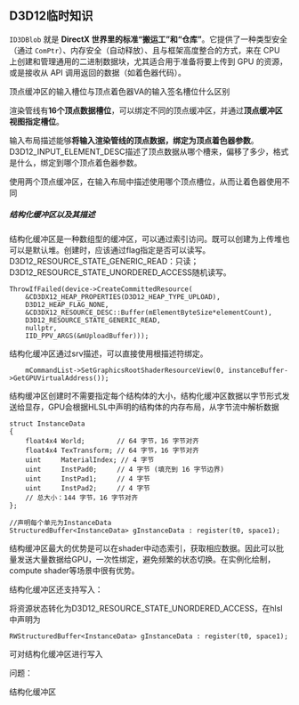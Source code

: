 ## D3D12临时知识







`ID3DBlob` 就是 **DirectX 世界里的标准“搬运工”和“仓库”**。它提供了一种类型安全（通过 `ComPtr`）、内存安全（自动释放）、且与框架高度整合的方式，来在 CPU 上创建和管理通用的二进制数据块，尤其适合用于准备将要上传到 GPU 的资源，或是接收从 API 调用返回的数据（如着色器代码）。





顶点缓冲区的输入槽位与顶点着色器VA的输入签名槽位什么区别

渲染管线有**16个顶点数据槽位**，可以绑定不同的顶点缓冲区，并通过**顶点缓冲区视图指定槽位**。

输入布局描述能够**将输入渲染管线的顶点数据，绑定为顶点着色器参数**。D3D12_INPUT_ELEMENT_DESC描述了顶点数据从哪个槽来，偏移了多少，格式是什么，绑定到哪个顶点着色器参数。



使用两个顶点缓冲区，在输入布局中描述使用哪个顶点槽位，从而让着色器使用不同







##### 结构化缓冲区以及其描述

结构化缓冲区是一种数组型的缓冲区，可以通过索引访问。既可以创建为上传堆也可以是默认堆。创建时，应该通过flag指定是否可以读写。D3D12_RESOURCE_STATE_GENERIC_READ：只读；D3D12_RESOURCE_STATE_UNORDERED_ACCESS随机读写。

```
ThrowIfFailed(device->CreateCommittedResource(
    &CD3DX12_HEAP_PROPERTIES(D3D12_HEAP_TYPE_UPLOAD),
    D3D12_HEAP_FLAG_NONE,
    &CD3DX12_RESOURCE_DESC::Buffer(mElementByteSize*elementCount),
    D3D12_RESOURCE_STATE_GENERIC_READ,
    nullptr,
    IID_PPV_ARGS(&mUploadBuffer)));
```



结构化缓冲区通过srv描述，可以直接使用根描述符绑定。

```
	mCommandList->SetGraphicsRootShaderResourceView(0, instanceBuffer->GetGPUVirtualAddress());
```



结构缓冲区创建时不需要指定每个结构体的大小，结构化缓冲区数据以字节形式发送给显存，GPU会根据HLSL中声明的结构体的内存布局，从字节流中解析数据

```
struct InstanceData
{
    float4x4 World;        // 64 字节，16 字节对齐
    float4x4 TexTransform; // 64 字节，16 字节对齐
    uint     MaterialIndex; // 4 字节
    uint     InstPad0;     // 4 字节 (填充到 16 字节边界)
    uint     InstPad1;     // 4 字节
    uint     InstPad2;     // 4 字节
    // 总大小：144 字节，16 字节对齐
};

//声明每个单元为InstanceData
StructuredBuffer<InstanceData> gInstanceData : register(t0, space1);
```



结构缓冲区最大的优势是可以在shader中动态索引，获取相应数据。因此可以批量发送大量数据给GPU，一次性绑定，避免频繁的状态切换。在实例化绘制，compute shader等场景中很有优势。



结构化缓冲区还支持写入：

将资源状态转化为D3D12_RESOURCE_STATE_UNORDERED_ACCESS，在hlsl中声明为

```
RWStructuredBuffer<InstanceData> gInstanceData : register(t0, space1);
```

可对结构化缓冲区进行写入





问题：

结构化缓冲区

